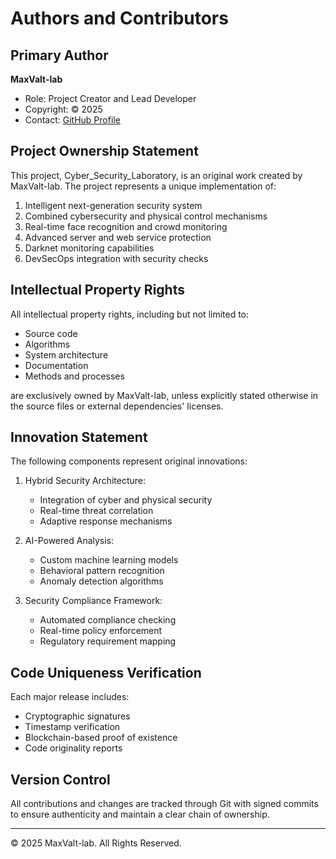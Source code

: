 # Authors and Contributors

## Primary Author

**MaxValt-lab**
- Role: Project Creator and Lead Developer
- Copyright: © 2025
- Contact: [GitHub Profile](https://github.com/MaxValt-lab)

## Project Ownership Statement

This project, Cyber_Security_Laboratory, is an original work created by MaxValt-lab. The project represents a unique implementation of:

1. Intelligent next-generation security system
2. Combined cybersecurity and physical control mechanisms
3. Real-time face recognition and crowd monitoring
4. Advanced server and web service protection
5. Darknet monitoring capabilities
6. DevSecOps integration with security checks

## Intellectual Property Rights

All intellectual property rights, including but not limited to:
- Source code
- Algorithms
- System architecture
- Documentation
- Methods and processes

are exclusively owned by MaxValt-lab, unless explicitly stated otherwise in the source files or external dependencies' licenses.

## Innovation Statement

The following components represent original innovations:

1. Hybrid Security Architecture:
   - Integration of cyber and physical security
   - Real-time threat correlation
   - Adaptive response mechanisms

2. AI-Powered Analysis:
   - Custom machine learning models
   - Behavioral pattern recognition
   - Anomaly detection algorithms

3. Security Compliance Framework:
   - Automated compliance checking
   - Real-time policy enforcement
   - Regulatory requirement mapping

## Code Uniqueness Verification

Each major release includes:
- Cryptographic signatures
- Timestamp verification
- Blockchain-based proof of existence
- Code originality reports

## Version Control

All contributions and changes are tracked through Git with signed commits to ensure authenticity and maintain a clear chain of ownership.

---

© 2025 MaxValt-lab. All Rights Reserved.